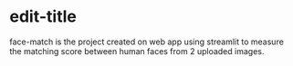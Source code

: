 # edit-title

face-match is the project created on web app using streamlit to measure the matching score between human faces from 2 uploaded images.
